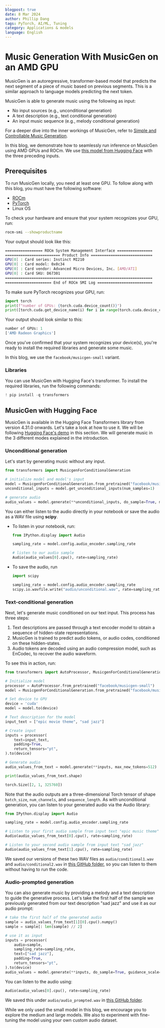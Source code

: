 ```yaml
---
blogpost: true
date: 8 Mar 2024
author: Phillip Dang
tags: PyTorch, AI/ML, Tuning
category: Applications & models
language: English
---
```

<head>
  <meta charset="UTF-8">
  <meta name="description" content="Music Generation With MusicGen on an AMD GPU">
  <meta name="author" content="Phillip Dang">
  <meta name="keywords" content="PyTorch, MusicGen, train models">
</head>

# Music Generation With MusicGen on an AMD GPU

MusicGen is an autoregressive, transformer-based model that predicts the next segment of a piece of
music based on previous segments. This is a similar approach to language models predicting the next
token.

MusicGen is able to generate music using the following as input:

* No input sources (e.g., unconditional generation)
* A text description (e.g., text conditional generation)
* An input music sequence (e.g., melody conditional generation)

For a deeper dive into the inner workings of MusicGen, refer to
[Simple and Controllable Music Generation](https://arxiv.org/abs/2306.05284).

In this blog, we demonstrate how to seamlessly run inference on MusicGen using AMD GPUs and
ROCm. We use [this model from Hugging Face](https://huggingface.co/spaces/facebook/MusicGen)
with the three preceding inputs.

## Prerequisites

To run MusicGen locally, you need at least one GPU. To follow along with this blog, you must have the
following software:

* [ROCm](https://rocm.docs.amd.com/projects/install-on-linux/en/latest/tutorial/quick-start.html)
* [PyTorch](https://rocm.docs.amd.com/projects/install-on-linux/en/latest/how-to/3rd-party/pytorch-install.html)
* Linux OS

To check your hardware and ensure that your system recognizes your GPU, run:

``` bash
rocm-smi --showproductname
```

Your output should look like this:

```bash
================= ROCm System Management Interface ================
========================= Product Info ============================
GPU[0] : Card series: Instinct MI210
GPU[0] : Card model: 0x0c34
GPU[0] : Card vendor: Advanced Micro Devices, Inc. [AMD/ATI]
GPU[0] : Card SKU: D67301
===================================================================
===================== End of ROCm SMI Log =========================
```

To make sure PyTorch recognizes your GPU, run:

```python
import torch
print(f"number of GPUs: {torch.cuda.device_count()}")
print([torch.cuda.get_device_name(i) for i in range(torch.cuda.device_count())])
```

Your output should look similar to this:

```python
number of GPUs: 1
['AMD Radeon Graphics']
```

Once you've confirmed that your system recognizes your device(s), you're ready to install the required
libraries and generate some music.

In this blog, we use the `facebook/musicgen-small` variant.

### Libraries

You can use MusicGen with Hugging Face's transformer. To install the required libraries, run the following commands:

```python
! pip install -q transformers
```

## MusicGen with Hugging Face

MusicGen is available in the Hugging Face Transformers library from version 4.31.0 onwards. Let's take a look at how to use it. We will be following [Hugging Face's demo](https://huggingface.co/docs/transformers/model_doc/musicgen) in this section. We will generate music in the 3 different modes explained in the introduction.

### Unconditional generation

Let's start by generating music without any input.

```python
from transformers import MusicgenForConditionalGeneration

# initialize model and model's input
model = MusicgenForConditionalGeneration.from_pretrained("facebook/musicgen-small")
unconditional_inputs = model.get_unconditional_inputs(num_samples=1)

# generate audio
audio_values = model.generate(**unconditional_inputs, do_sample=True, max_new_tokens=256)
```

You can either listen to the audio directly in your notebook or save the audio as a WAV file using
**scipy**.

* To listen in your notebook, run:

  ```python
  from IPython.display import Audio

  sampling_rate = model.config.audio_encoder.sampling_rate

  # listen to our audio sample
  Audio(audio_values[0].cpu(), rate=sampling_rate)
  ```

* To save the audio, run

  ```python
  import scipy

  sampling_rate = model.config.audio_encoder.sampling_rate
  scipy.io.wavfile.write("audio/unconditional.wav", rate=sampling_rate, data=audio_values[0, 0].cpu().numpy())
  ```

### Text-conditional generation

Next, let's generate music conditioned on our text input. This process has three steps:

1. Text descriptions are passed through a text encoder model to obtain a sequence of hidden-state
  representations.
2. MusicGen is trained to predict audio tokens, or audio codes, conditioned on these hidden-states.
3. Audio tokens are decoded using an audio compression model, such as EnCodec, to recover the
  audio waveform.

To see this in action, run:

```python
from transformers import AutoProcessor, MusicgenForConditionalGeneration

# Initialize model
processor = AutoProcessor.from_pretrained("facebook/musicgen-small")
model = MusicgenForConditionalGeneration.from_pretrained("facebook/musicgen-small")

# Set device to GPU
device = 'cuda'
model = model.to(device)

# Text description for the model
input_text = ["epic movie theme", "sad jazz"]

# Create input
inputs = processor(
    text=input_text,
    padding=True,
    return_tensors="pt",
).to(device)

# Generate audio
audio_values_from_text = model.generate(**inputs, max_new_tokens=512)

print(audio_values_from_text.shape)
```

```python
torch.Size([2, 1, 325760])
```

Note that the audio outputs are a three-dimensional Torch tensor of shape `batch_size`,
`num_channels`, and `sequence_length`. As with unconditional generation, you can listen to your
generated audio via the Audio library:

```python
from IPython.display import Audio

sampling_rate = model.config.audio_encoder.sampling_rate

# Listen to your first audio sample from input text "epic music theme"
Audio(audio_values_from_text[0].cpu(), rate=sampling_rate)

# Listen to your second audio sample from input text "sad jazz"
Audio(audio_values_from_text[1].cpu(), rate=sampling_rate)
```

We saved our versions of these two WAV files as `audio/conditional1.wav` and
`audio/conditional2.wav` in [this GitHub folder](https://github.com/ROCm/rocm-blogs/tree/release/blogs/artificial-intelligence/MusicGen/audio), so you can listen to them without having to run the code.

### Audio-prompted generation

You can also generate music by providing a melody and a text description to guide the generative
process. Let's take the first half of the sample we previously generated from our text description
"sad jazz" and use it as our audio prompt:

```python
# take the first half of the generated audio
sample = audio_values_from_text[1][0].cpu().numpy()
sample = sample[: len(sample) // 2]

# use it as input
inputs = processor(
    audio=sample,
    sampling_rate=sampling_rate,
    text=["sad jazz"],
    padding=True,
    return_tensors="pt",
).to(device)
audio_values = model.generate(**inputs, do_sample=True, guidance_scale=3, max_new_tokens=256)
```

You can listen to the audio using:

```python
Audio(audio_values[0].cpu(), rate=sampling_rate)
```

We saved this under `audio/audio_prompted.wav` in [this GitHub folder](https://github.com/ROCm/rocm-blogs/tree/release/blogs/artificial-intelligence/MusicGen/audio).

While we only used the small model in this blog, we encourage you to explore the medium and
large models. We also to experiment with fine-tuning the model using your own custom audio
dataset.
